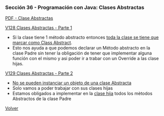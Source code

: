 ### Sección 36 - Programación con Java: Clases Abstractas

[PDF - Clase Abstractas](Apuntes/CPJ-A-Leccion-ClasesAbstractas.pdf)

[V128 Clases Abstractas - Parte 1]()
- Si la clase tiene 1 método abstracto entonces 
[toda la clase se tiene que marcar como Class Abstract](V128_Clases_Abstractas_Parte_1/src/domain/FiguraGeometrica.java). 
- Esto nos ayuda a que podemos declarar un Método abstracto en la clase Padre
sin tener la obligación de tener que implementar alguna función con el mismo y
asi poder ir a trabar con un Override a las clase hijas.

[V129 Clases Abstractas - Parte 2](V129_Clases_Abstractas_Parte_2/src)
- [No se pueden instanciar un objeto de una clase Abstracta](V129_Clases_Abstractas_Parte_2/src/test/TestClasesAbstractas.java)
- Solo vamos a poder trabajar con sus clases hijas
- Estamos obligados a implementar en la [clase hija](V129_Clases_Abstractas_Parte_2/src/domain/Rectangulo.java)
todos los mètodos Abstractos 
de la clase Padre

[Volver](../)
